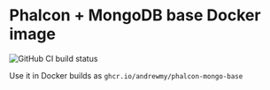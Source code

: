 # Phalcon + MongoDB base Docker image

![GitHub CI build status](https://github.com/andrewmy/phalcon-mongo-docker-base/actions/workflows/docker-publish.yml/badge.svg)

Use it in Docker builds as `ghcr.io/andrewmy/phalcon-mongo-base`

